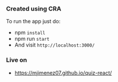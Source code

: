 ### Created using CRA
To run the app just do:
- npm `install`
- npm run `start`
- And visit `http://localhost:3000/`


### Live on
- https://mjimenez07.github.io/quiz-react/